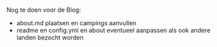 Nog te doen voor de Blog:
- about.md plaatsen en campings aanvullen
- readme en config.yml en about eventueel aanpassen als ook andere landen bezocht worden
